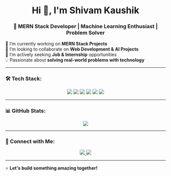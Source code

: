 <h1 align="center">Hi 👋, I'm Shivam Kaushik</h1>
<h3 align="center">🚀 MERN Stack Developer | Machine Learning Enthusiast | Problem Solver</h3>

🌱 I’m currently working on **MERN Stack Projects**  
👯 I’m looking to collaborate on **Web Development & AI Projects**  
💼 I’m actively seeking **Job & Internship** opportunities  
💡 Passionate about **solving real-world problems with technology**  

---

### 🛠️ Tech Stack:
<p align="center">
  <img src="https://img.shields.io/badge/Code-JavaScript-informational?style=flat&logo=javascript&color=yellow" />
  <img src="https://img.shields.io/badge/Code-React-informational?style=flat&logo=react&color=61DAFB" />
  <img src="https://img.shields.io/badge/Code-Node.js-informational?style=flat&logo=node.js&color=339933" />
  <img src="https://img.shields.io/badge/Database-MongoDB-informational?style=flat&logo=mongodb&color=47A248" />
  <img src="https://img.shields.io/badge/Cloud-AWS-informational?style=flat&logo=amazon-aws&color=232F3E" />
  <img src="https://img.shields.io/badge/Tools-Docker-informational?style=flat&logo=docker&color=2496ED" />
</p>

---

### 📊 GitHub Stats:
<p align="center">
  <img src="https://github-readme-streak-stats.herokuapp.com/?user=Shivaam16&theme=dark" />
</p>

---

### 🤝 Connect with Me:
<p align="center">
  <a href="https://www.linkedin.com/in/shivam-kaushik-31a450228/">
    <img src="https://img.shields.io/badge/LinkedIn-blue?style=flat&logo=linkedin" />
  </a>
  <a href="mailto:skshivamkaushik16@gmail.com">
    <img src="https://img.shields.io/badge/Email-red?style=flat&logo=gmail" />
  </a>
</p>

---

⭐ **Let's build something amazing together!**
